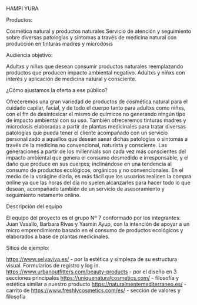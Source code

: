 HAMPI YURA

Productos: 

Cosmética natural y productos naturales
Servicio de atención y seguimiento sobre diversas patologías y síntomas a través de medicina natural con producción en tinturas madres y microdosis

Audiencia objetivo:

Adultxs y niñxs que desean consumir productos naturales reemplazando productos que producen impacto ambiental negativo.
Adultxs y niñxs con interés y aplicación de medicina natural y consciente.

¿Cómo ajustamos la oferta a ese público?

Ofreceremos una gran variedad de productos de cosmética natural para el cuidado capilar, facial, y de todo el cuerpo tanto para adultxs como niñxs, con el fin de desintoxicar el mismo de químicos no generando ningún tipo de impacto ambiental con su uso. También ofreceremos tinturas madres y microdosis elaboradas a partir de plantas medicinales para tratar diversas patologías que pueda tener el cliente acompañado con un servicio personalizado a aquellos que desean sanar dichas patologías o síntomas a través de la medicina no convencional, naturista y consciente. Las generaciones a partir de los millennials son cada vez más conscientes del impacto ambiental que genera el consumo desmedido e irresponsable, y el daño que produce en sus cuerpxs; inclinándose en una tendencia al consumo de productos ecológicos, orgánicos y no convencionales. En el medio de la vorágine diaria, es más fácil que los usuarios realicen la compra online ya que las horas del día no suelen alcanzarles para hacer todo lo que desean, acompañado también de un servicio de asesoramiento y seguimiento netamente online.

Descripciòn del equipo

El equipo del proyecto es el grupo Nº 7 conformado por los integrantes: Juan Vasallo, Barbara Rivas y Yasmin Ayup, con la intención de apoyar a un micro emprendimiento basado en el consumo de productos ecológicos y elaborados a base de plantas medicinales.

Sitios de ejemplo:

https://www.selvaviva.es/ - por la estética y simpleza de su estructura visual. Formularios de registro y log in.
https://www.urbanoutfitters.com/beauty-products - por el diseño en 3 secciones principales
https://uniquenaturalcosmetics.com/ - filosofía y estética similar a nuestro producto
https://naturalmentemediterraneo.es/ - carrito de 
https://www.freshlycosmetics.com/es/ - sección de valores y filosofía
